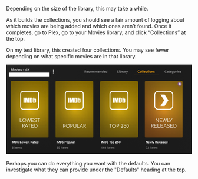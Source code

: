 Depending on the size of the library, this may take a while.

As it builds the collections, you should see a fair amount of logging about which movies are being added and which ones aren’t found.  Once it completes, go to Plex, go to your Movies library, and click “Collections” at the top.

On my test library, this created four collections.  You may see fewer depending on what specific movies are in that library.

![default-collections](../default-collections.png)

Perhaps you can do everything you want with the defaults.  You can investigate what they can provide under the "Defaults" heading at the top.
